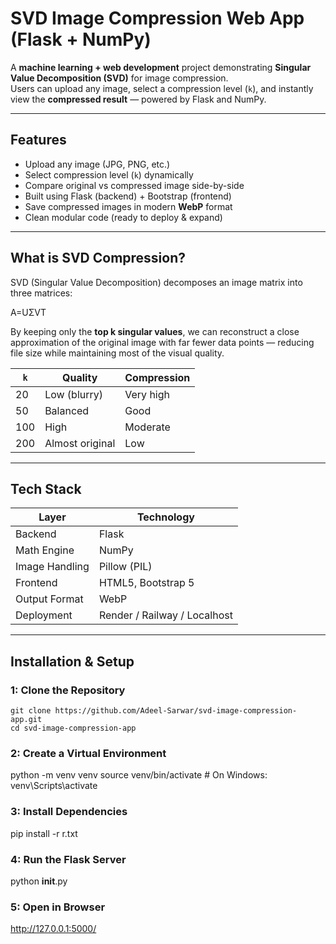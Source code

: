 # SVD Image Compression Web App (Flask + NumPy)

A **machine learning + web development** project demonstrating **Singular Value Decomposition (SVD)** for image compression.  
Users can upload any image, select a compression level (`k`), and instantly view the **compressed result** — powered by Flask and NumPy.

---

## Features

- Upload any image (JPG, PNG, etc.)
- Select compression level (`k`) dynamically
- Compare original vs compressed image side-by-side
- Built using Flask (backend) + Bootstrap (frontend)
- Save compressed images in modern **WebP** format
- Clean modular code (ready to deploy & expand)

---

## What is SVD Compression?

SVD (Singular Value Decomposition) decomposes an image matrix into three matrices:

A=UΣVT

By keeping only the **top k singular values**, we can reconstruct a close approximation of the original image with far fewer data points — reducing file size while maintaining most of the visual quality.

| `k` | Quality | Compression | 
|-----|----------|--------------|
| 20 | Low (blurry) | Very high |
| 50 | Balanced | Good |
| 100 | High | Moderate |
| 200 | Almost original | Low |

---

## Tech Stack

| Layer | Technology |
|-------|-------------|
| Backend | Flask |
| Math Engine | NumPy |
| Image Handling | Pillow (PIL) |
| Frontend | HTML5, Bootstrap 5 |
| Output Format | WebP |
| Deployment | Render / Railway / Localhost |

---

## Installation & Setup

### 1: Clone the Repository
```
git clone https://github.com/Adeel-Sarwar/svd-image-compression-app.git
cd svd-image-compression-app
```

### 2: Create a Virtual Environment
python -m venv venv
source venv/bin/activate   # On Windows: venv\Scripts\activate

### 3: Install Dependencies
pip install -r r.txt

### 4: Run the Flask Server
python __init__.py

### 5: Open in Browser
http://127.0.0.1:5000/
